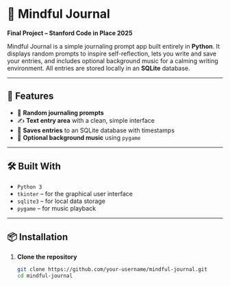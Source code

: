 # 📝 Mindful Journal

**Final Project – Stanford Code in Place 2025**

Mindful Journal is a simple journaling prompt app built entirely in **Python**. It displays random prompts to inspire self-reflection, lets you write and save your entries, and includes optional background music for a calming writing environment. All entries are stored locally in an **SQLite** database.

---

## 🚀 Features

- 🎲 **Random journaling prompts**
- ✍️ **Text entry area** with a clean, simple interface
- 💾 **Saves entries** to an SQLite database with timestamps
- 🎵 **Optional background music** using `pygame`

---

## 🛠 Built With

- `Python 3`
- `tkinter` – for the graphical user interface
- `sqlite3` – for local data storage
- `pygame` – for music playback

---

## 📦 Installation

1. **Clone the repository**
   ```bash
   git clone https://github.com/your-username/mindful-journal.git
   cd mindful-journal
